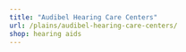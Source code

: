 ```yaml
---
title: "Audibel Hearing Care Centers"
url: /plains/audibel-hearing-care-centers/
shop: hearing aids
---
```

